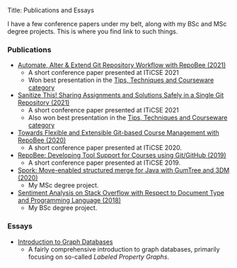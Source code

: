 Title: Publications and Essays

I have a few conference papers under my belt, along with my BSc and MSc degree
projects. This is where you find link to such things.

### Publications

* [Automate, Alter & Extend Git Repository Workflow with RepoBee (2021)](https://doi.org/10.1145/3408877.3439540)
    - A short conference paper presented at ITiCSE 2021
    - Won best presentation in the [Tips, Techniques and Courseware
      category](https://iticse.acm.org/best-paper-award/)
* [Sanitize This! Sharing Assignments and Solutions Safely in a Single Git Repository (2021)](https://doi.org/10.1145/3456565.3460036)
    - A short conference paper presented at ITiCSE 2021
    - Also won best presentation in the [Tips, Techniques and Courseware
      category](https://iticse.acm.org/best-paper-award/)
* [Towards Flexible and Extensible Git-based Course Management with RepoBee (2020)](https://doi.org/10.1145/3341525.3393999)
    - A short conference paper presented at ITiCSE 2020.
* [RepoBee: Developing Tool Support for Courses using Git/GitHub (2019)](https://doi.org/10.1145/3304221.3319784)
    - A short conference paper presented at ITiCSE 2019.
* [Spork: Move-enabled structured merge for Java with GumTree and 3DM (2020)](http://urn.kb.se/resolve?urn=urn:nbn:se:kth:diva-281960)
    - My MSc degree project.
* [Sentiment Analysis on Stack Overflow with Respect to Document Type and Programming Language (2018)](http://urn.kb.se/resolve?urn=urn:nbn:se:kth:diva-229785)
    - My BSc degree project.

### Essays

* [Introduction to Graph Databases]({static}/essays/graph_db_essay)
    - A fairly comprehensive introduction to graph databases, primarily
      focusing on so-called _Labeled Property Graphs_.
